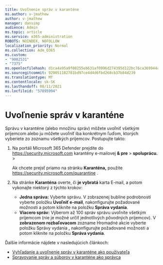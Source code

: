 ```yaml
---
title: Uvoľnenie správ v karanténe
ms.author: v-jmathew
author: v-jmathew
manager: dansimp
audience: Admin
ms.topic: article
ms.service: o365-administration
ROBOTS: NOINDEX, NOFOLLOW
localization_priority: Normal
ms.collection: Adm_O365
ms.custom:
- "9002531"
- "7375"
ms.openlocfilehash: d1ca4a95a9f08255eb631af0996d274395d122bc76ca369944cc029f7f4314f5
ms.sourcegitcommit: 920051182781bd97ce4d4d6fbd268cb37b84d239
ms.translationtype: MT
ms.contentlocale: sk-SK
ms.lasthandoff: 08/11/2021
ms.locfileid: "57895994"
---
```

# <a name="release-quarantined-messages"></a>Uvoľnenie správ v karanténe

Správu v karanténe (alebo množinu správ) môžete uvoľniť všetkým príjemcom alebo ju môžete uvoľniť iba konkrétnym ľuďom, ktorých vyberiete zo zoznamu všetkých príjemcov. Postupujte takto:

1. Na portáli Microsoft 365 Defender prejdite do <https://security.microsoft.com> karantény e-mailovej **& pre** \> **spoluprácu.** \> 

   Ak chcete prejsť priamo na stránku **Karanténa,** použite <https://security.microsoft.com/quarantine> .

2. Na stránke **Karanténa** overte, či **je vybratá** karta E-mail, a potom vykonajte niektorý z týchto krokov:
   - **Jedna správa:** Vyberte správu. V zobrazenej bubline podrobností vyberte položku **Uvoľniť e-mail**, nakonfigurujte požadované možnosti a potom kliknite na položku **Správa vydania**.
   - **Viacero správ:** Výberom až 100 správ správu uvoľníte všetkým príjemcom (nie je možné určiť jednotlivých pôvodných príjemcov). V **zobrazenom rozbaľovacom** zozname Hromadné akcie vyberte položku Správy vydania **,** nakonfigurujte požadované možnosti a potom kliknite na položku **Správa vydania**.

Ďalšie informácie nájdete v nasledujúcich článkoch:

- [Vyhľadanie a uvoľnenie správ v karanténe ako používateľa](https://docs.microsoft.com/microsoft-365/security/office-365-security/find-and-release-quarantined-messages-as-a-user)
- [Spravovanie správ a súborov v karanténe ako správca](https://docs.microsoft.com/microsoft-365/security/office-365-security/manage-quarantined-messages-and-files)
